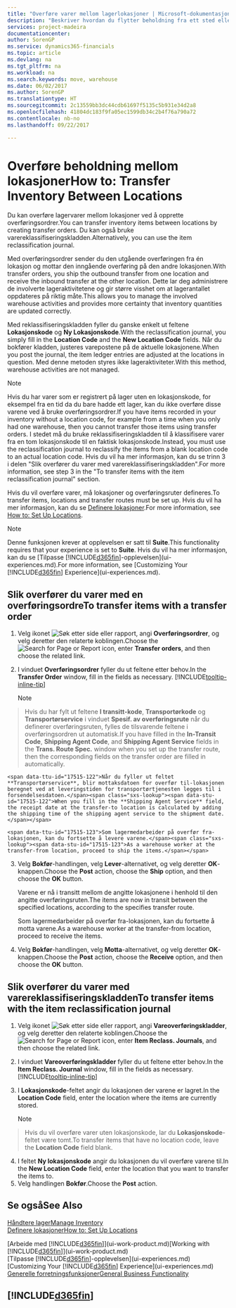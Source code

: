 ```yaml
---
title: "Overføre varer mellom lagerlokasjoner | Microsoft-dokumentasjon"
description: "Beskriver hvordan du flytter beholdning fra ett sted eller lager til et annet, enten med reklassifiseringskladden eller overføringsordrer."
services: project-madeira
documentationcenter: 
author: SorenGP
ms.service: dynamics365-financials
ms.topic: article
ms.devlang: na
ms.tgt_pltfrm: na
ms.workload: na
ms.search.keywords: move, warehouse
ms.date: 06/02/2017
ms.author: SorenGP
ms.translationtype: HT
ms.sourcegitcommit: 2c13559bb3dc44cdb61697f5135c5b931e34d2a8
ms.openlocfilehash: 41804dc183f9fa05ec1599db34c2b4f76a790a72
ms.contentlocale: nb-no
ms.lasthandoff: 09/22/2017

---
```

# <a name="how-to-transfer-inventory-between-locations"></a><span data-ttu-id="17515-103">Overføre beholdning mellom lokasjoner</span><span class="sxs-lookup"><span data-stu-id="17515-103">How to: Transfer Inventory Between Locations</span></span>
<span data-ttu-id="17515-104">Du kan overføre lagervarer mellom lokasjoner ved å opprette overføringsordrer.</span><span class="sxs-lookup"><span data-stu-id="17515-104">You can transfer inventory items between locations by creating transfer orders.</span></span> <span data-ttu-id="17515-105">Du kan også bruke varereklassifiseringskladden.</span><span class="sxs-lookup"><span data-stu-id="17515-105">Alternatively, you can use the item reclassification journal.</span></span>

<span data-ttu-id="17515-106">Med overføringsordrer sender du den utgående overføringen fra én lokasjon og mottar den inngående overføring på den andre lokasjonen.</span><span class="sxs-lookup"><span data-stu-id="17515-106">With transfer orders, you ship the outbound transfer from one location and receive the inbound transfer at the other location.</span></span> <span data-ttu-id="17515-107">Dette lar deg administrere de involverte lageraktivitetene og gir større visshet om at lagerantallet oppdateres på riktig måte.</span><span class="sxs-lookup"><span data-stu-id="17515-107">This allows you to manage the involved warehouse activities and provides more certainty that inventory quantities are updated correctly.</span></span>

<span data-ttu-id="17515-108">Med reklassifiseringskladden fyller du ganske enkelt ut feltene **Lokasjonskode** og **Ny Lokasjonskode**.</span><span class="sxs-lookup"><span data-stu-id="17515-108">With the reclassification journal, you simply fill in the **Location Code** and the **New Location Code** fields.</span></span> <span data-ttu-id="17515-109">Når du bokfører kladden, justeres varepostene på de aktuelle lokasjonene.</span><span class="sxs-lookup"><span data-stu-id="17515-109">When you post the journal, the item ledger entries are adjusted at the locations in question.</span></span> <span data-ttu-id="17515-110">Med denne metoden styres ikke lageraktiviteter.</span><span class="sxs-lookup"><span data-stu-id="17515-110">With this method, warehouse activities are not managed.</span></span>

> [!NOTE]  
>   <span data-ttu-id="17515-111">Hvis du har varer som er registrert på lager uten en lokasjonskode, for eksempel fra en tid da du bare hadde ett lager, kan du ikke overføre disse varene ved å bruke overføringsordrer.</span><span class="sxs-lookup"><span data-stu-id="17515-111">If you have items recorded in your inventory without a location code, for example from a time when you only had one warehouse, then you cannot transfer those items using transfer orders.</span></span> <span data-ttu-id="17515-112">I stedet må du bruke reklassifiseringskladden til å klassifisere varer fra en tom lokasjonskode til en faktisk lokasjonskode.</span><span class="sxs-lookup"><span data-stu-id="17515-112">Instead, you must use the reclassification journal to reclassify the items from a blank location code to an actual location code.</span></span>  <span data-ttu-id="17515-113">Hvis du vil ha mer informasjon, kan du se trinn 3 i delen "Slik overfører du varer med varereklassifiseringskladden".</span><span class="sxs-lookup"><span data-stu-id="17515-113">For more information, see step 3 in the "To transfer items with the item reclassification journal" section.</span></span>

<span data-ttu-id="17515-114">Hvis du vil overføre varer, må lokasjoner og overføringsruter defineres.</span><span class="sxs-lookup"><span data-stu-id="17515-114">To transfer items, locations and transfer routes must be set up.</span></span> <span data-ttu-id="17515-115">Hvis du vil ha mer informasjon, kan du se [Definere lokasjoner](inventory-how-setup-locations.md).</span><span class="sxs-lookup"><span data-stu-id="17515-115">For more information, see [How to: Set Up Locations](inventory-how-setup-locations.md).</span></span>

> [!NOTE]  
>   <span data-ttu-id="17515-116">Denne funksjonen krever at opplevelsen er satt til **Suite**.</span><span class="sxs-lookup"><span data-stu-id="17515-116">This functionality requires that your experience is set to **Suite**.</span></span> <span data-ttu-id="17515-117">Hvis du vil ha mer informasjon, kan du se [Tilpasse [!INCLUDE[d365fin](includes/d365fin_md.md)]-opplevelsen](ui-experiences.md).</span><span class="sxs-lookup"><span data-stu-id="17515-117">For more information, see [Customizing Your [!INCLUDE[d365fin](includes/d365fin_md.md)] Experience](ui-experiences.md).</span></span>

## <a name="to-transfer-items-with-a-transfer-order"></a><span data-ttu-id="17515-118">Slik overfører du varer med en overføringsordre</span><span class="sxs-lookup"><span data-stu-id="17515-118">To transfer items with a transfer order</span></span>
1. <span data-ttu-id="17515-119">Velg ikonet ![Søk etter side eller rapport](media/ui-search/search_small.png "Ikonet Søk etter side eller rapport"), angi **Overføringsordrer**, og velg deretter den relaterte koblingen.</span><span class="sxs-lookup"><span data-stu-id="17515-119">Choose the ![Search for Page or Report](media/ui-search/search_small.png "Search for Page or Report icon") icon, enter **Transfer orders**, and then choose the related link.</span></span>
2. <span data-ttu-id="17515-120">I vinduet **Overføringsordrer** fyller du ut feltene etter behov.</span><span class="sxs-lookup"><span data-stu-id="17515-120">In the **Transfer Order** window, fill in the fields as necessary.</span></span> [!INCLUDE[tooltip-inline-tip](includes/tooltip-inline-tip_md.md)]

    > [!NOTE]  
>   <span data-ttu-id="17515-121">Hvis du har fylt ut feltene **I transitt-kode**, **Transportørkode** og **Transportørservice** i vinduet **Spesif. av overføringsrute** når du definerer overføringsruten, fylles de tilsvarende feltene i overføringsordren ut automatisk.</span><span class="sxs-lookup"><span data-stu-id="17515-121">If you have filled in the **In-Transit Code**, **Shipping Agent Code**, and **Shipping Agent Service** fields in the **Trans. Route Spec.** window when you set up the transfer route, then the corresponding fields on the transfer order are filled in automatically.</span></span>

    <span data-ttu-id="17515-122">Når du fyller ut feltet **Transportørservice**, blir mottaksdatoen for overfør til-lokasjonen beregnet ved at leveringstiden for transportørtjenesten legges til i forsendelsesdatoen.</span><span class="sxs-lookup"><span data-stu-id="17515-122">When you fill in the **Shipping Agent Service** field, the receipt date at the transfer-to location is calculated by adding the shipping time of the shipping agent service to the shipment date.</span></span>

    <span data-ttu-id="17515-123">Som lagermedarbeider på overfør fra-lokasjonen, kan du fortsette å levere varene.</span><span class="sxs-lookup"><span data-stu-id="17515-123">As a warehouse worker at the transfer-from location, proceed to ship the items.</span></span>
3. <span data-ttu-id="17515-124">Velg **Bokfør**-handlingen, velg **Lever**-alternativet, og velg deretter **OK**-knappen.</span><span class="sxs-lookup"><span data-stu-id="17515-124">Choose the **Post** action, choose the **Ship** option, and then choose the **OK** button.</span></span>

    <span data-ttu-id="17515-125">Varene er nå i transitt mellom de angitte lokasjonene i henhold til den angitte overføringsruten.</span><span class="sxs-lookup"><span data-stu-id="17515-125">The items are now in transit between the specified locations, according to the specifies transfer route.</span></span>

    <span data-ttu-id="17515-126">Som lagermedarbeider på overfør fra-lokasjonen, kan du fortsette å motta varene.</span><span class="sxs-lookup"><span data-stu-id="17515-126">As a warehouse worker at the transfer-from location, proceed to receive the items.</span></span>
4. <span data-ttu-id="17515-127">Velg **Bokfør**-handlingen, velg **Motta**-alternativet, og velg deretter **OK**-knappen.</span><span class="sxs-lookup"><span data-stu-id="17515-127">Choose the **Post** action, choose the **Receive** option, and then choose the **OK** button.</span></span>

## <a name="to-transfer-items-with-the-item-reclassification-journal"></a><span data-ttu-id="17515-128">Slik overfører du varer med varereklassifiseringskladden</span><span class="sxs-lookup"><span data-stu-id="17515-128">To transfer items with the item reclassification journal</span></span>
1. <span data-ttu-id="17515-129">Velg ikonet ![Søk etter side eller rapport](media/ui-search/search_small.png "Ikonet Søk etter side eller rapport"), angi **Vareoverføringskladder**, og velg deretter den relaterte koblingen.</span><span class="sxs-lookup"><span data-stu-id="17515-129">Choose the ![Search for Page or Report](media/ui-search/search_small.png "Search for Page or Report icon") icon, enter **Item Reclass. Journals**, and then choose the related link.</span></span>
2. <span data-ttu-id="17515-130">I vinduet **Vareoverføringskladder** fyller du ut feltene etter behov.</span><span class="sxs-lookup"><span data-stu-id="17515-130">In the **Item Reclass. Journal** window, fill in the fields as necessary.</span></span> [!INCLUDE[tooltip-inline-tip](includes/tooltip-inline-tip_md.md)]
3. <span data-ttu-id="17515-131">I **Lokasjonskode**-feltet angir du lokasjonen der varene er lagret.</span><span class="sxs-lookup"><span data-stu-id="17515-131">In the **Location Code** field, enter the location where the items are currently stored.</span></span>

    > [!NOTE]  
>   <span data-ttu-id="17515-132">Hvis du vil overføre varer uten lokasjonskode, lar du **Lokasjonskode**-feltet være tomt.</span><span class="sxs-lookup"><span data-stu-id="17515-132">To transfer items that have no location code, leave the **Location Code** field blank.</span></span>
4. <span data-ttu-id="17515-133">I feltet **Ny lokasjonskode** angir du lokasjonen du vil overføre varene til.</span><span class="sxs-lookup"><span data-stu-id="17515-133">In the **New Location Code** field, enter the location that you want to transfer the items to.</span></span>
5. <span data-ttu-id="17515-134">Velg handlingen **Bokfør**.</span><span class="sxs-lookup"><span data-stu-id="17515-134">Choose the **Post** action.</span></span>

## <a name="see-also"></a><span data-ttu-id="17515-135">Se også</span><span class="sxs-lookup"><span data-stu-id="17515-135">See Also</span></span>
[<span data-ttu-id="17515-136">Håndtere lager</span><span class="sxs-lookup"><span data-stu-id="17515-136">Manage Inventory</span></span>](inventory-manage-inventory.md)  
[<span data-ttu-id="17515-137">Definere lokasjoner</span><span class="sxs-lookup"><span data-stu-id="17515-137">How to: Set Up Locations</span></span>](inventory-how-setup-locations.md)  
  
<span data-ttu-id="17515-138">[Arbeide med [!INCLUDE[d365fin](includes/d365fin_md.md)]](ui-work-product.md)</span><span class="sxs-lookup"><span data-stu-id="17515-138">[Working with [!INCLUDE[d365fin](includes/d365fin_md.md)]](ui-work-product.md)</span></span>  
<span data-ttu-id="17515-139">[Tilpasse [!INCLUDE[d365fin](includes/d365fin_md.md)]-opplevelsen](ui-experiences.md)</span><span class="sxs-lookup"><span data-stu-id="17515-139">[Customizing Your [!INCLUDE[d365fin](includes/d365fin_md.md)] Experience](ui-experiences.md)</span></span>  
[<span data-ttu-id="17515-140">Generelle forretningsfunksjoner</span><span class="sxs-lookup"><span data-stu-id="17515-140">General Business Functionality</span></span>](ui-across-business-areas.md)

## [!INCLUDE[d365fin](includes/free_trial_md.md)]
